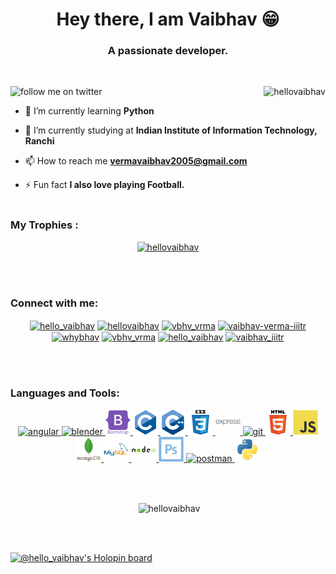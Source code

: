<h1 align="center">Hey there, I am Vaibhav 😁</h1>
<h3 align="center">A passionate developer.</h3>

<br>
<p >

<a href="https://twitter.com/vbhv_vrma" target="blank">

<img align="left" src="https://img.shields.io/twitter/follow/vbhv_vrma?logo=twitter&style=plastic&color=blue&label=@vbhv_vrma" alt="follow me on twitter" />

</a>

<img align="right" src="https://komarev.com/ghpvc/?username=hellovaibhav&label=Profile%20views&color=0e75b6&style=plastic&label=Visitors" alt="hellovaibhav" />

</p>


<br>


- 🌱 I’m currently learning **Python**

- 🏫 I’m currently studying at **Indian Institute of Information Technology, Ranchi**

- 📫 How to reach me **vermavaibhav2005@gmail.com**

- ⚡ Fun fact **I also love playing Football.**
<br><br>
<h3>My Trophies :</h3>

<p align="center"> <a href="https://github.com/ryo-ma/github-profile-trophy"><img  src="https://github-profile-trophy.vercel.app/?username=hellovaibhav" alt="hellovaibhav" /></a> </p>
<br><br>
<h3 align="left">Connect with me:</h3>
<p align="center">
<a href="https://codepen.io/hello_vaibhav" target="blank"><img align="center" src="https://raw.githubusercontent.com/rahuldkjain/github-profile-readme-generator/master/src/images/icons/Social/codepen.svg" alt="hello_vaibhav" height="30" width="40" /></a>
<a href="https://dev.to/hellovaibhav" target="blank"><img align="center" src="https://raw.githubusercontent.com/rahuldkjain/github-profile-readme-generator/master/src/images/icons/Social/devto.svg" alt="hellovaibhav" height="30" width="40" /></a>
<a href="https://twitter.com/vbhv_vrma" target="blank"><img align="center" src="https://raw.githubusercontent.com/rahuldkjain/github-profile-readme-generator/master/src/images/icons/Social/twitter.svg" alt="vbhv_vrma" height="30" width="40" /></a>
<a href="https://linkedin.com/in/vaibhav-verma-iiitr" target="blank"><img align="center" src="https://raw.githubusercontent.com/rahuldkjain/github-profile-readme-generator/master/src/images/icons/Social/linked-in-alt.svg" alt="vaibhav-verma-iiitr" height="30" width="40" /></a>
<a href="(https://stackoverflow.com/users/17831245/vaibhav)" target="blank"><img align="center" src="https://raw.githubusercontent.com/rahuldkjain/github-profile-readme-generator/master/src/images/icons/Social/stack-overflow.svg" alt="whybhav" height="30" width="40" /></a>
<a href="https://instagram.com/vbhv_vrma" target="blank"><img align="center" src="https://raw.githubusercontent.com/rahuldkjain/github-profile-readme-generator/master/src/images/icons/Social/instagram.svg" alt="vbhv_vrma" height="30" width="40" /></a>
<a href="https://www.codechef.com/users/hello_vaibhav" target="blank"><img align="center" src="https://cdn.jsdelivr.net/npm/simple-icons@3.1.0/icons/codechef.svg" alt="hello_vaibhav" height="30" width="40" /></a>
<a href="https://www.hackerrank.com/vaibhav_iiitr" target="blank"><img align="center" src="https://raw.githubusercontent.com/rahuldkjain/github-profile-readme-generator/master/src/images/icons/Social/hackerrank.svg" alt="vaibhav_iiitr" height="30" width="40" /></a>
</p>
<br><br>
<h3 align="left">Languages and Tools:</h3>
<p align="center"> <a href="https://angular.io" target="_blank" rel="noreferrer"> <img src="https://angular.io/assets/images/logos/angular/angular.svg" alt="angular" width="40" height="40"/> </a> <a href="https://www.blender.org/" target="_blank" rel="noreferrer"> <img src="https://download.blender.org/branding/community/blender_community_badge_white.svg" alt="blender" width="40" height="40"/> </a> <a href="https://getbootstrap.com" target="_blank" rel="noreferrer"> <img src="https://raw.githubusercontent.com/devicons/devicon/master/icons/bootstrap/bootstrap-plain-wordmark.svg" alt="bootstrap" width="40" height="40"/> </a> <a href="https://www.cprogramming.com/" target="_blank" rel="noreferrer"> <img src="https://raw.githubusercontent.com/devicons/devicon/master/icons/c/c-original.svg" alt="c" width="40" height="40"/> </a> <a href="https://www.w3schools.com/cpp/" target="_blank" rel="noreferrer"> <img src="https://raw.githubusercontent.com/devicons/devicon/master/icons/cplusplus/cplusplus-original.svg" alt="cplusplus" width="40" height="40"/> </a> <a href="https://www.w3schools.com/css/" target="_blank" rel="noreferrer"> <img src="https://raw.githubusercontent.com/devicons/devicon/master/icons/css3/css3-original-wordmark.svg" alt="css3" width="40" height="40"/> </a> <a href="https://expressjs.com" target="_blank" rel="noreferrer"> <img src="https://raw.githubusercontent.com/devicons/devicon/master/icons/express/express-original-wordmark.svg" alt="express" width="40" height="40"/> </a> <a href="https://git-scm.com/" target="_blank" rel="noreferrer"> <img src="https://www.vectorlogo.zone/logos/git-scm/git-scm-icon.svg" alt="git" width="40" height="40"/> </a> <a href="https://www.w3.org/html/" target="_blank" rel="noreferrer"> <img src="https://raw.githubusercontent.com/devicons/devicon/master/icons/html5/html5-original-wordmark.svg" alt="html5" width="40" height="40"/> </a> <a href="https://developer.mozilla.org/en-US/docs/Web/JavaScript" target="_blank" rel="noreferrer"> <img src="https://raw.githubusercontent.com/devicons/devicon/master/icons/javascript/javascript-original.svg" alt="javascript" width="40" height="40"/> </a> <a href="https://www.mongodb.com/" target="_blank" rel="noreferrer"> <img src="https://raw.githubusercontent.com/devicons/devicon/master/icons/mongodb/mongodb-original-wordmark.svg" alt="mongodb" width="40" height="40"/> </a> <a href="https://www.mysql.com/" target="_blank" rel="noreferrer"> <img src="https://raw.githubusercontent.com/devicons/devicon/master/icons/mysql/mysql-original-wordmark.svg" alt="mysql" width="40" height="40"/> </a> <a href="https://nodejs.org" target="_blank" rel="noreferrer"> <img src="https://raw.githubusercontent.com/devicons/devicon/master/icons/nodejs/nodejs-original-wordmark.svg" alt="nodejs" width="40" height="40"/> </a> <a href="https://www.photoshop.com/en" target="_blank" rel="noreferrer"> <img src="https://raw.githubusercontent.com/devicons/devicon/master/icons/photoshop/photoshop-line.svg" alt="photoshop" width="40" height="40"/> </a> <a href="https://postman.com" target="_blank" rel="noreferrer"> <img src="https://www.vectorlogo.zone/logos/getpostman/getpostman-icon.svg" alt="postman" width="40" height="40"/> </a> <a href="https://www.python.org" target="_blank" rel="noreferrer"> <img src="https://raw.githubusercontent.com/devicons/devicon/master/icons/python/python-original.svg" alt="python" width="40" height="40"/> </a> </p>

<br><br>
<p align="center">&nbsp;<img align="center" src="https://github-readme-stats.vercel.app/api?username=hellovaibhav&show_icons=true&locale=en&theme=radical" alt="hellovaibhav" /></p>


<br><br>

[![@hello_vaibhav's Holopin board](https://holopin.me/hello_vaibhav)](https://holopin.io/@hello_vaibhav)


